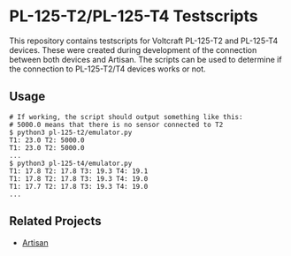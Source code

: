 # PL-125-T2/PL-125-T4 Testscripts
This repository contains testscripts for Voltcraft PL-125-T2 and PL-125-T4 devices.
These were created during development of the connection between both devices and Artisan.
The scripts can be used to determine if the connection to PL-125-T2/T4 devices works or not.

## Usage
```
# If working, the script should output something like this:
# 5000.0 means that there is no sensor connected to T2
$ python3 pl-125-t2/emulator.py 
T1: 23.0 T2: 5000.0
T1: 23.0 T2: 5000.0
...
$ python3 pl-125-t4/emulator.py 
T1: 17.8 T2: 17.8 T3: 19.3 T4: 19.1
T1: 17.8 T2: 17.8 T3: 19.3 T4: 19.0
T1: 17.7 T2: 17.8 T3: 19.3 T4: 19.0
...
```

## Related Projects
* [Artisan](https://github.com/artisan-roaster-scope/artisan)

